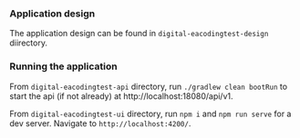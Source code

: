 ### Application design

The application design can be found in `digital-eacodingtest-design` diirectory.

### Running the application

From `digital-eacodingtest-api` directory, run `./gradlew clean bootRun` to start the api (if not already) at http://localhost:18080/api/v1.   

From `digital-eacodingtest-ui` directory, run `npm i` and `npm run serve` for a dev server. Navigate to `http://localhost:4200/`.
